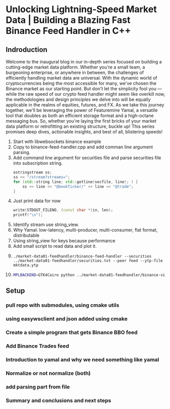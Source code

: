 # Unlocking Lightning-Speed Market Data | Building a Blazing Fast Binance Feed Handler in C++

## Indroduction

Welcome to the inaugural blog in our in-depth series focused on building a cutting-edge market data platform. Whether you're a small team, a burgeoning enterprise, or anywhere in between, the challenges of efficiently handling market data are universal. With the dynamic world of cryptocurrencies being the most accessible for many, we've chosen the Binance market as our starting point. But don't let the simplicity fool you &mdash; while the raw speed of our crypto feed handler might seem like overkill now, the methodologies and design principles we delve into will be equally applicable in the realms of equities, futures, and FX. As we take this journey together, we'll be leveraging the power of Featuremine Yamal, a versatile tool that doubles as both an efficient storage format and a high-octane messaging bus. So, whether you're laying the first bricks of your market data platform or retrofitting an existing structure, buckle up! This series promises deep dives, actionable insights, and best of all, blistering speeds!

1. Start with libwebsockets binance example
1. Copy to binance-feed-handler.cpp and add comman line argument parsing.
1. Add command line argument for securities file and parse securities file into subscription string.
    ```c++
    ostringstream ss;
    ss << "/stream?streams=";
    for (std::string line; std::getline(secfile, line); ) {
        ss << line << "@bookTicker/" << line << "@trade";
    }
    ```
1. Just print data for now
    ```c++
    write(STDOUT_FILENO, (const char *)in, len);
    printf("\n");
    ```
1. Identify stream use string_view.
1. Why Yamal: low-latency, multi-producer, multi-consumer, flat format, distributable
1. Using string_view for keys because performance
1. Add small script to read data and plot it.
1.
    ```
    ./market-data01-feedhandler/binance-feed-handler --securities ../market-data01-feedhandler/securities.txt --peer feed --ytp-file mktdata.ytp
    ```
1.
    ```bash
    MPLBACKEND=GTK4Cairo python ../market-data01-feedhandler/binance-view.py --ytp-file mktdata.ytp --security btcusdt
    ```

## Setup
### pull repo with submodules, using cmake utils
### using easywsclient and json added using cmake
### Create a simple program that gets Binance BBO feed
### Add Binance Trades feed
### Introduction to yamal and why we need something like yamal
### Normalize or not normalize (both)
### add parsing part from file
### Summary and conclusions and next steps